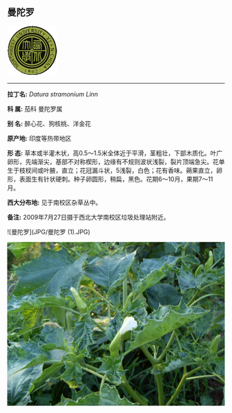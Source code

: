 ## 曼陀罗

![西北大学校园网络植物志](JPG/nwu.gif)

---

**拉丁名:**  _Datura stramonium Linn_

**科 属:** 茄科 曼陀罗属

**别 名:** 醉心花、狗核桃、洋金花

**原产地:** 印度等热带地区

**形  态:** 草本或半灌木状，高0.5～1.5米全体近于平滑，茎粗壮，下部木质化。叶广卵形，先端渐尖，基部不对称楔形，边缘有不规则波状浅裂，裂片顶端急尖。花单生于枝杈间或叶腋，直立；花冠漏斗状，5浅裂，白色；花有香味。蒴果直立，卵形，表面生有针状硬刺。种子卵圆形，稍扁，黑色。花期6～10月，果期7～11月。

**西大分布地:** 见于南校区杂草丛中。

**备注:** 2009年7月27日摄于西北大学南校区垃圾处理站附近。　

![曼陀罗](JPG/曼陀罗 (1).JPG) 

![曼陀罗](JPG/曼陀罗.JPG) 

